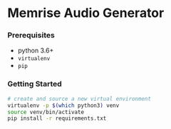 Memrise Audio Generator
=======================

### Prerequisites

- python 3.6+
- `virtualenv`
- `pip`

### Getting Started

```bash
# create and source a new virtual environment
virtualenv -p $(which python3) venv
source venv/bin/activate
pip install -r requirements.txt
```
